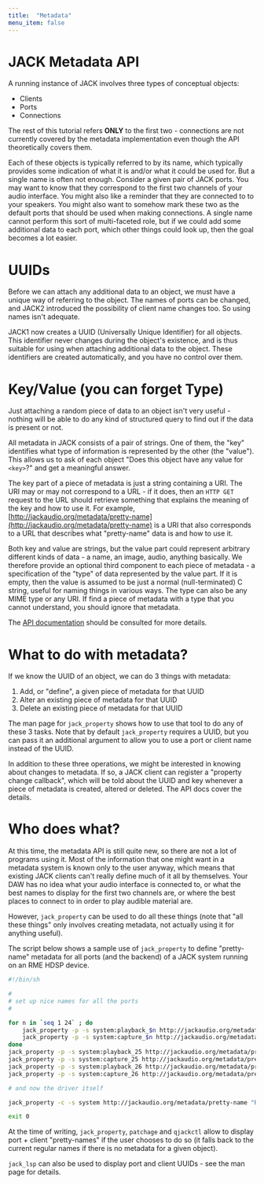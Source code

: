 ```yaml
---
title:  "Metadata"
menu_item: false
---
```


# JACK Metadata API

A running instance of JACK involves three types of conceptual objects:

* Clients
* Ports
* Connections

The rest of this tutorial refers **ONLY** to the first two - connections are not currently covered by the metadata implementation even though the API theoretically covers them.

Each of these objects is typically referred to by its name, which typically provides some indication of what it is and/or what it could be used for.
But a single name is often not enough.
Consider a given pair of JACK ports. You may want to know that they correspond to the first two channels of your audio interface.
You might also like a reminder that they are connected to to your speakers.
You might also want to somehow mark these two as the default ports that should be used when making connections.
A single name cannot perform this sort of multi-faceted role, but if we could add some additional data to each port, which other things could look up, then the goal becomes a lot easier.


# UUIDs

Before we can attach any additional data to an object, we must have a unique way of referring to the object. The names of ports can be changed, and JACK2 introduced the possibility of client name changes too. So using names isn't adequate.

JACK1 now creates a UUID (Universally Unique Identifier) for all objects. This identifier never changes during the object's existence, and is thus suitable for using when attaching additional data to the object. These identifiers are created automatically, and you have no control over them.


# Key/Value (you can forget Type)

Just attaching a random piece of data to an object isn't very useful - nothing will be able to do any kind of structured query to find out if the data is present or not.

All metadata in JACK consists of a pair of strings. One of them, the "key" identifies what type of information is represented by the other (the "value").
This allows us to ask of each object "Does this object have any value for `<key>`?" and get a meaningful answer.

The key part of a piece of metadata is just a string containing a URI.
The URI may or may not correspond to a URL - if it does, then an `HTTP GET` request to the URL should retrieve something that explains the meaning of the key and how to use it.
For example, [http://jackaudio.org/metadata/pretty-name](http://jackaudio.org/metadata/pretty-name) is a URI that also corresponds to a URL that describes what "pretty-name" data is and how to use it.

Both key and value are strings, but the value part could represent arbitrary different kinds of data - a name, an image, audio, anything basically.
We therefore provide an optional third component to each piece of metadata - a specification of the "type" of data represented by the value part.
If it is empty, then the value is assumed to be just a normal (null-terminated) C string, useful for naming things in various ways.
The type can also be any MIME type or any URI. If find a piece of metadata with a type that you cannot understand, you should ignore that metadata.

The [API documentation](https://jackaudio.org/api/group__Metadata.html) should be consulted for more details.

# What to do with metadata?

If we know the UUID of an object, we can do 3 things with metadata:

1. Add, or "define", a given piece of metadata for that UUID
2. Alter an existing piece of metadata for that UUID
3. Delete an existing piece of metadata for that UUID

The man page for `jack_property` shows how to use that tool to do any of these 3 tasks. Note that by default `jack_property` requires a UUID, but you can pass it an additional argument to allow you to use a port or client name instead of the UUID.

In addition to these three operations, we might be interested in knowing about changes to metadata.
If so, a JACK client can register a "property change callback", which will be told about the UUID and key whenever a piece of metadata is created, altered or deleted.
The API docs cover the details.

# Who does what?

At this time, the metadata API is still quite new, so there are not a lot of programs using it.
Most of the information that one might want in a metadata system is known only to the user anyway, which means that existing JACK clients can't really define much of it all by themselves.
Your DAW has no idea what your audio interface is connected to, or what the best names to display for the first two channels are, or where the best places to connect to in order to play audible material are.

However, `jack_property` can be used to do all these things (note that "all these things" only involves creating metadata, not actually using it for anything useful).

The script below shows a sample use of `jack_property` to define "pretty-name" metadata for all ports (and the backend) of a JACK system running on an RME HDSP device.

```bash
#!/bin/sh

#
# set up nice names for all the ports
#

for n in `seq 1 24` ; do
    jack_property -p -s system:playback_$n http://jackaudio.org/metadata/pretty-name "ADAT $n"
    jack_property -p -s system:capture_$n http://jackaudio.org/metadata/pretty-name "ADAT $n"
done
jack_property -p -s system:playback_25 http://jackaudio.org/metadata/pretty-name "S/PDIF L"
jack_property -p -s system:capture_25 http://jackaudio.org/metadata/pretty-name "S/PDIF L"
jack_property -p -s system:playback_26 http://jackaudio.org/metadata/pretty-name "S/PDIF R"
jack_property -p -s system:capture_26 http://jackaudio.org/metadata/pretty-name "S/PDIF R"

# and now the driver itself

jack_property -c -s system http://jackaudio.org/metadata/pretty-name "RME HDSP"

exit 0
```

At the time of writing, `jack_property`, `patchage` and `qjackctl` allow to display port + client "pretty-names" if the user chooses to do so (it falls back to the current regular names if there is no metadata for a given object).

`jack_lsp` can also be used to display port and client UUIDs - see the man page for details.
